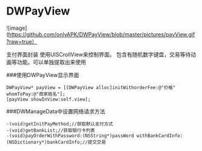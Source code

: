 # DWPayView

![image](https://github.com/onlyAPK/DWPayView/blob/master/pictures/payView.gif?raw=true）

支付界面封装
使用UISCrollView来控制界面。
包含有随机数字键盘，交易等待动画等功能。可以单独提取出来使用



###使用DWPayView显示界面
```
DWPayView* payView = [[DWPayView alloc]initWithorderFee:@"价格" whomToPay:@"商家姓名"];
[payView showInView:self.view];
```

###DWManageData中设置网络请求方法
```
-(void)getInitPayMethod;//获取默认支付方式
-(void)getBankList;//获取银行卡列表
-(void)payOrderWithPassword:(NSString*)passWord withBankCardInfo:(NSDictionary*)bankCardInfo;//提交交易

```

